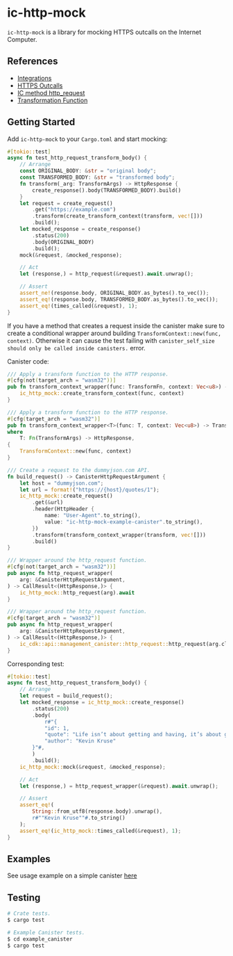 # ic-http-mock

`ic-http-mock` is a library for mocking HTTPS outcalls on the Internet Computer.

## References

- [Integrations](https://internetcomputer.org/docs/current/developer-docs/integrations/)
- [HTTPS Outcalls](https://internetcomputer.org/docs/current/developer-docs/integrations/http_requests/)
- [IC method http_request](https://internetcomputer.org/docs/current/references/ic-interface-spec#ic-http_request)
- [Transformation Function](https://internetcomputer.org/docs/current/developer-docs/integrations/http_requests/http_requests-how-it-works#transformation-function)

## Getting Started

Add `ic-http-mock` to your `Cargo.toml` and start mocking:

```rust
#[tokio::test]
async fn test_http_request_transform_body() {
    // Arrange
    const ORIGINAL_BODY: &str = "original body";
    const TRANSFORMED_BODY: &str = "transformed body";
    fn transform(_arg: TransformArgs) -> HttpResponse {
        create_response().body(TRANSFORMED_BODY).build()
    }
    let request = create_request()
        .get("https://example.com")
        .transform(create_transform_context(transform, vec![]))
        .build();
    let mocked_response = create_response()
        .status(200)
        .body(ORIGINAL_BODY)
        .build();
    mock(&request, &mocked_response);

    // Act
    let (response,) = http_request(&request).await.unwrap();

    // Assert
    assert_ne!(response.body, ORIGINAL_BODY.as_bytes().to_vec());
    assert_eq!(response.body, TRANSFORMED_BODY.as_bytes().to_vec());
    assert_eq!(times_called(&request), 1);
}
```

If you have a method that creates a request inside the canister make sure to create a conditional wrapper around building `TransformContext::new(func, context)`. Otherwise it can cause the test failing with `canister_self_size should only be called inside canisters.` error.

Canister code:

```rust
/// Apply a transform function to the HTTP response.
#[cfg(not(target_arch = "wasm32"))]
pub fn transform_context_wrapper(func: TransformFn, context: Vec<u8>) -> TransformContext {
    ic_http_mock::create_transform_context(func, context)
}

/// Apply a transform function to the HTTP response.
#[cfg(target_arch = "wasm32")]
pub fn transform_context_wrapper<T>(func: T, context: Vec<u8>) -> TransformContext
where
    T: Fn(TransformArgs) -> HttpResponse,
{
    TransformContext::new(func, context)
}

/// Create a request to the dummyjson.com API.
fn build_request() -> CanisterHttpRequestArgument {
    let host = "dummyjson.com";
    let url = format!("https://{host}/quotes/1");
    ic_http_mock::create_request()
        .get(&url)
        .header(HttpHeader {
            name: "User-Agent".to_string(),
            value: "ic-http-mock-example-canister".to_string(),
        })
        .transform(transform_context_wrapper(transform, vec![]))
        .build()
}

/// Wrapper around the http_request function.
#[cfg(not(target_arch = "wasm32"))]
pub async fn http_request_wrapper(
    arg: &CanisterHttpRequestArgument,
) -> CallResult<(HttpResponse,)> {
    ic_http_mock::http_request(arg).await
}

/// Wrapper around the http_request function.
#[cfg(target_arch = "wasm32")]
pub async fn http_request_wrapper(
    arg: &CanisterHttpRequestArgument,
) -> CallResult<(HttpResponse,)> {
    ic_cdk::api::management_canister::http_request::http_request(arg.clone()).await
}
```

Corresponding test:

```rust
#[tokio::test]
async fn test_http_request_transform_body() {
    // Arrange
    let request = build_request();
    let mocked_response = ic_http_mock::create_response()
        .status(200)
        .body(
            r#"{
            "id": 1,
            "quote": "Life isn’t about getting and having, it’s about giving and being.",
            "author": "Kevin Kruse"
        }"#,
        )
        .build();
    ic_http_mock::mock(&request, &mocked_response);

    // Act
    let (response,) = http_request_wrapper(&request).await.unwrap();

    // Assert
    assert_eq!(
        String::from_utf8(response.body).unwrap(),
        r#""Kevin Kruse""#.to_string()
    );
    assert_eq!(ic_http_mock::times_called(&request), 1);
}
```

## Examples

See usage example on a simple canister [here](./example_canister/)

## Testing

```bash
# Crate tests.
$ cargo test

# Example Canister tests.
$ cd example_canister
$ cargo test
```
